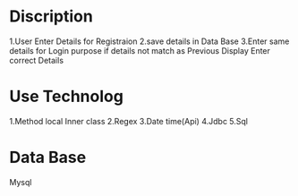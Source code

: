 # Discription
  1.User Enter Details for Registraion
  2.save details in Data Base
  3.Enter same details for Login purpose if
  details not match as Previous Display Enter correct Details
# Use Technolog
1.Method local Inner class
2.Regex
3.Date time(Api)
4.Jdbc
5.Sql
# Data Base
Mysql
